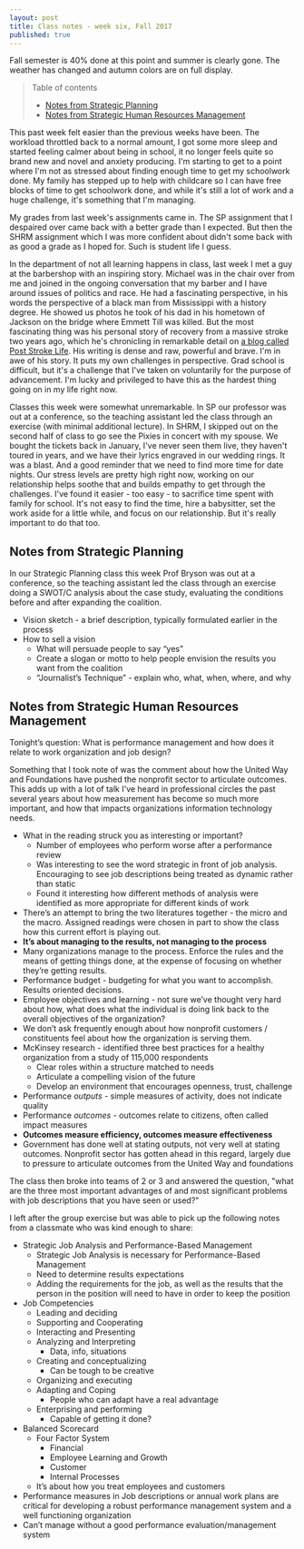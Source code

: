 ```yaml
---
layout: post
title: Class notes - week six, Fall 2017
published: true
---
```


Fall semester is 40% done at this point and summer is clearly gone. The weather has changed and autumn colors are on full display.

> <span class="toc">Table of contents
> * [Notes from Strategic Planning](#notes-from-strategic-planning)
> * [Notes from Strategic Human Resources Management](#notes-from-strategic-human-resources-management)</span>

This past week felt easier than the previous weeks have been. The workload throttled back to a normal amount, I got some more sleep and started feeling calmer about being in school, it no longer feels quite so brand new and novel and anxiety producing. I'm starting to get to a point where I'm not as stressed about finding enough time to get my schoolwork done. My family has stepped up to help with childcare so I can have free blocks of time to get schoolwork done, and while it's still a lot of work and a huge challenge, it's something that I'm managing.

My grades from last week's assignments came in. The SP assignment that I despaired over came back with a better grade than I expected. But then the SHRM assignment which I was more confident about didn't some back with as good a grade as I hoped for. Such is student life I guess.

In the department of not all learning happens in class, last week I met a guy at the barbershop with an inspiring story. Michael was in the chair over from me and joined in the ongoing conversation that my barber and I have around issues of politics and race. He had a fascinating perspective, in his words the perspective of a black man from Mississippi with a history degree. He showed us photos he took of his dad in his hometown of Jackson on the bridge where Emmett Till was killed. But the most fascinating thing was his personal story of recovery from a massive stroke two years ago, which he's chronicling in remarkable detail on [a blog called Post Stroke Life](http://www.post-stroke-life.com/genesis/). His writing is dense and raw, powerful and brave. I'm in awe of his story. It puts my own challenges in perspective. Grad school is difficult, but it's a challenge that I've taken on voluntarily for the purpose of advancement. I'm lucky and privileged to have this as the hardest thing going on in my life right now.

Classes this week were somewhat unremarkable. In SP our professor was out at a conference, so the teaching assistant led the class through an exercise (with minimal additional lecture). In SHRM, I skipped out on the second half of class to go see the Pixies in concert with my spouse. We bought the tickets back in January, I've never seen them live, they haven't toured in years, and we have their lyrics engraved in our wedding rings. It was a blast. And a good reminder that we need to find more time for date nights. Our stress levels are pretty high right now, working on our relationship helps soothe that and builds empathy to get through the challenges. I've found it easier - too easy - to sacrifice time spent with family for school. It's not easy to find the time, hire a babysitter, set the work aside for a little while, and focus on our relationship. But it's really important to do that too.

## Notes from Strategic Planning

In our Strategic Planning class this week Prof Bryson was out at a conference, so the teaching assistant led the class through an exercise doing a SWOT/C analysis about the case study, evaluating the conditions before and after expanding the coalition.

* Vision sketch - a brief description, typically formulated earlier in the process
* How to sell a vision
  * What will persuade people to say “yes”
  * Create a slogan or motto to help people envision the results you want from the coalition
  * “Journalist’s Technique” - explain who, what, when, where, and why

## Notes from Strategic Human Resources Management

Tonight’s question: What is performance management and how does it relate to work organization and job design?

Something that I took note of was the comment about how the United Way and Foundations have pushed the nonprofit sector to articulate outcomes. This adds up with a lot of talk I've heard in professional circles the past several years about how measurement has become so much more important, and how that impacts organizations information technology needs.

* What in the reading struck you as interesting or important?
  * Number of employees who perform worse after a performance review
  * Was interesting to see the word strategic in front of job analysis. Encouraging to see job descriptions being treated as dynamic rather than static
  * Found it interesting how different methods of analysis were identified as more appropriate for different kinds of work
* There’s an attempt to bring the two literatures together - the micro and the macro. Assigned readings were chosen in part to show the class how this current effort is playing out.
* **It’s about managing to the results, not managing to the process**
* Many organizations manage to the process. Enforce the rules and the means of getting things done, at the expense of focusing on whether they’re getting results.
* Performance budget - budgeting for what you want to accomplish. Results oriented decisions.
* Employee objectives and learning - not sure we’ve thought very hard about how, what does what the individual is doing link back to the overall objectives of the organization?
* We don’t ask frequently enough about how nonprofit customers / constituents feel about how the organization is serving them.
* McKinsey research - identified three best practices for a healthy organization from a study of 115,000 respondents
  * Clear roles within a structure matched to needs
  * Articulate a compelling vision of the future
  * Develop an environment that encourages openness, trust, challenge
* Performance _outputs_ - simple measures of activity, does not indicate quality
* Performance _outcomes_ - outcomes relate to citizens, often called impact measures
* **Outcomes measure efficiency, outcomes measure effectiveness**
* Government has done well at stating outputs, not very well at stating outcomes. Nonprofit sector has gotten ahead in this regard, largely due to pressure to articulate outcomes from the United Way and foundations

The class then broke into teams of 2 or 3 and answered the question, "what are the three most important advantages of and most significant problems with job descriptions that you have seen or used?"

I left after the group exercise but was able to pick up the following notes from a classmate who was kind enough to share:

* Strategic Job Analysis and Performance-Based Management
  * Strategic Job Analysis is necessary for Performance-Based Management
  * Need to determine results expectations
  * Adding the requirements for the job, as well as the results that the person in the position will need to have in order to keep the position
* Job Competencies
  * Leading and deciding
  * Supporting and Cooperating
  * Interacting and Presenting
  * Analyzing and Interpreting
    * Data, info, situations
  * Creating and conceptualizing
    * Can be tough to be creative
  * Organizing and executing
  * Adapting and Coping
    * People who can adapt have a real advantage
  * Enterprising and performing
    * Capable of getting it done?
* Balanced Scorecard
  * Four Factor System
    * Financial
    * Employee Learning and Growth
    * Customer
    * Internal Processes
  * It’s about how you treat employees and customers
* Performance measures in Job descriptions or annual work plans are critical for developing a robust performance management system and a well functioning organization
* Can’t manage without a good performance evaluation/management system
